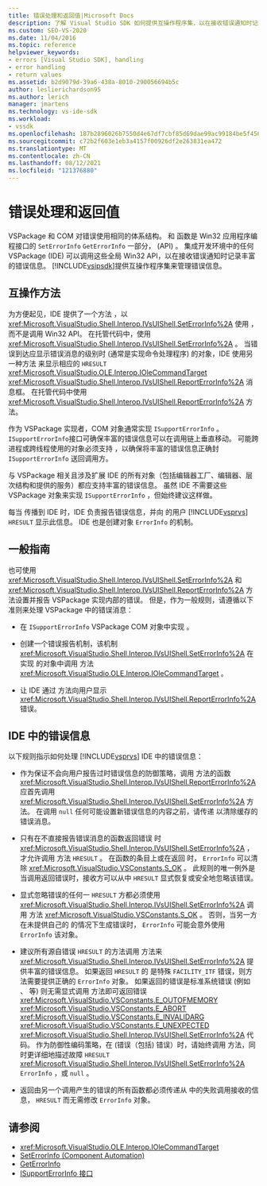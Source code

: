 ```yaml
---
title: 错误处理和返回值|Microsoft Docs
description: 了解 Visual Studio SDK 如何提供互操作程序集，以在接收错误通知时记录丰富的错误信息。
ms.custom: SEO-VS-2020
ms.date: 11/04/2016
ms.topic: reference
helpviewer_keywords:
- errors [Visual Studio SDK], handling
- error handling
- return values
ms.assetid: b2d9079d-39a6-438a-8010-290056694b5c
author: leslierichardson95
ms.author: lerich
manager: jmartens
ms.technology: vs-ide-sdk
ms.workload:
- vssdk
ms.openlocfilehash: 187b2896026b7550d4e67df7cbf85d69dae99ac99184be5f456b19d7a862b16d
ms.sourcegitcommit: c72b2f603e1eb3a4157f00926df2e263831ea472
ms.translationtype: MT
ms.contentlocale: zh-CN
ms.lasthandoff: 08/12/2021
ms.locfileid: "121376880"
---
```

# <a name="error-handling-and-return-values"></a>错误处理和返回值
VSPackage 和 COM 对错误使用相同的体系结构。 和 函数是 Win32 应用程序编程接口的 `SetErrorInfo` `GetErrorInfo` 一部分， (API) 。 集成开发环境中的任何 VSPackage (IDE) 可以调用这些全局 Win32 API，以在接收错误通知时记录丰富的错误信息。 [!INCLUDE[vsipsdk](../extensibility/includes/vsipsdk_md.md)]提供互操作程序集来管理错误信息。

## <a name="interop-methods"></a>互操作方法
 为方便起见，IDE 提供了一个方法 ，以 <xref:Microsoft.VisualStudio.Shell.Interop.IVsUIShell.SetErrorInfo%2A> 使用 ，而不是调用 Win32 API。 在托管代码中，使用 <xref:Microsoft.VisualStudio.Shell.Interop.IVsUIShell.SetErrorInfo%2A> 。 当错误到达应显示错误消息的级别时 (通常是实现命令处理程序) 的对象，IDE 使用另一种方法 来显示相应的 `HRESULT` <xref:Microsoft.VisualStudio.OLE.Interop.IOleCommandTarget> <xref:Microsoft.VisualStudio.Shell.Interop.IVsUIShell.ReportErrorInfo%2A> 消息框。 在托管代码中使用 <xref:Microsoft.VisualStudio.Shell.Interop.IVsUIShell.ReportErrorInfo%2A> 方法。

 作为 VSPackage 实现者，COM 对象通常实现 `ISupportErrorInfo` 。 `ISupportErrorInfo`接口可确保丰富的错误信息可以在调用链上垂直移动。 可能跨进程或跨线程使用的对象必须支持 ，以确保将丰富的错误信息正确封 `ISupportErrorInfo` 送回调用方。

 与 VSPackage 相关且涉及扩展 IDE 的所有对象（包括编辑器工厂、编辑器、层次结构和提供的服务）都应支持丰富的错误信息。 虽然 IDE 不需要这些 VSPackage 对象来实现 `ISupportErrorInfo` ，但始终建议这样做。

 每当 传播到 IDE 时，IDE 负责报告错误信息，并向 的用户 [!INCLUDE[vsprvs](../code-quality/includes/vsprvs_md.md)] `HRESULT` 显示此信息。 IDE 也是创建对象 `ErrorInfo` 的机制。

## <a name="general-guidelines"></a>一般指南
 也可使用 <xref:Microsoft.VisualStudio.Shell.Interop.IVsUIShell.SetErrorInfo%2A> 和 <xref:Microsoft.VisualStudio.Shell.Interop.IVsUIShell.ReportErrorInfo%2A> 方法设置并报告 VSPackage 实现内部的错误。 但是，作为一般规则，请遵循以下准则来处理 VSPackage 中的错误消息：

- 在 `ISupportErrorInfo` VSPackage COM 对象中实现 。

- 创建一个错误报告机制，该机制 <xref:Microsoft.VisualStudio.Shell.Interop.IVsUIShell.SetErrorInfo%2A> 在实现 的对象中调用 方法 <xref:Microsoft.VisualStudio.OLE.Interop.IOleCommandTarget> 。

- 让 IDE 通过 方法向用户显示 <xref:Microsoft.VisualStudio.Shell.Interop.IVsUIShell.ReportErrorInfo%2A> 错误。

## <a name="error-information-in-the-ide"></a>IDE 中的错误信息
 以下规则指示如何处理 [!INCLUDE[vsprvs](../code-quality/includes/vsprvs_md.md)] IDE 中的错误信息：

- 作为保证不会向用户报告过时错误信息的防御策略，调用 方法的函数 <xref:Microsoft.VisualStudio.Shell.Interop.IVsUIShell.ReportErrorInfo%2A> 应首先调用 <xref:Microsoft.VisualStudio.Shell.Interop.IVsUIShell.SetErrorInfo%2A> 方法。 在调用 `null` 任何可能设置新错误信息的内容之前，请传递 以清除缓存的错误消息。

- 只有在不直接报告错误消息的函数返回错误 时 <xref:Microsoft.VisualStudio.Shell.Interop.IVsUIShell.SetErrorInfo%2A> ，才允许调用 方法 `HRESULT` 。 在函数的条目上或在返回 时， `ErrorInfo` 可以清除 <xref:Microsoft.VisualStudio.VSConstants.S_OK> 。 此规则的唯一例外是当调用返回错误时，接收方可以从中 `HRESULT` 显式恢复或安全地忽略该错误。

- 显式忽略错误的任何一 `HRESULT` 方都必须使用 <xref:Microsoft.VisualStudio.Shell.Interop.IVsUIShell.SetErrorInfo%2A> 调用 方法 <xref:Microsoft.VisualStudio.VSConstants.S_OK> 。 否则，当另一方在未提供自己的 的情况下生成错误时， `ErrorInfo` 可能会意外使用 `ErrorInfo` 该对象。

- 建议所有源自错误 `HRESULT` 的方法调用 方法来 <xref:Microsoft.VisualStudio.Shell.Interop.IVsUIShell.SetErrorInfo%2A> 提供丰富的错误信息。 如果返回 `HRESULT` 的 是特殊 `FACILITY_ITF` 错误，则方法需要提供正确的 `ErrorInfo` 对象。 如果返回的错误是标准系统错误 (例如 、 等) 则无需显式调用 方法即可返回错误 <xref:Microsoft.VisualStudio.VSConstants.E_OUTOFMEMORY> <xref:Microsoft.VisualStudio.VSConstants.E_ABORT> <xref:Microsoft.VisualStudio.VSConstants.E_INVALIDARG> <xref:Microsoft.VisualStudio.VSConstants.E_UNEXPECTED> <xref:Microsoft.VisualStudio.Shell.Interop.IVsUIShell.SetErrorInfo%2A> 代码。 作为防御性编码策略，在 (错误（包括) 错误）时，请始终调用 方法，同时更详细地描述故障 `HRESULT` <xref:Microsoft.VisualStudio.Shell.Interop.IVsUIShell.SetErrorInfo%2A> `ErrorInfo` ，或 `null` 。

- 返回由另一个调用产生的错误的所有函数都必须传递从 中的失败调用接收的信息， `HRESULT` 而无需修改 `ErrorInfo` 对象。

## <a name="see-also"></a>请参阅
- <xref:Microsoft.VisualStudio.OLE.Interop.IOleCommandTarget>
- [SetErrorInfo (Component Automation) ](/previous-versions/windows/desktop/api/oleauto/nf-oleauto-seterrorinfo)
- [GetErrorInfo](/previous-versions/windows/desktop/api/oleauto/nf-oleauto-geterrorinfo)
- [ISupportErrorInfo 接口](/previous-versions/windows/desktop/api/oaidl/nn-oaidl-isupporterrorinfo)

